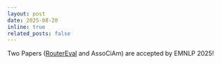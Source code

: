```yaml
---
layout: post
date: 2025-08-20
inline: true
related_posts: false
---
```


Two Papers ([RouterEval](https://arxiv.org/pdf/2503.10657) and AssoCiAm) are accepted by EMNLP 2025!

